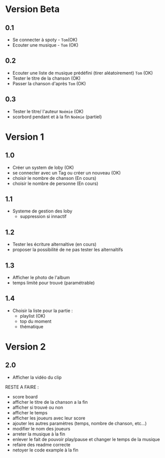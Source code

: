# Version Beta
 ## 0.1
 - Se connecter à spoty - `Tom`(OK)
 - Ecouter une musique - `Tom` (OK)
 ## 0.2
 - Ecouter une liste de musique prédéfini (tirer aléatoirement) `Tom` (OK)
 - Tester le titre de la chanson (OK)
 - Passer la chanson d'après `Tom` (OK)
 ## 0.3
 - Tester le titre/ l'auteur `Noémie` (OK)
 - scorbord pendant et à la fin `Noémie` (partiel)
# Version 1
## 1.0
 - Créer un system de loby (OK)
 - se connecter avec un Tag ou créer un nouveau (OK)
 - choisir le nombre de chanson (En cours)
 - choisir le nombre de personne (En cours)
## 1.1
 - Systeme de gestion des loby
   - suppression si innactif
## 1.2
 - Tester les écriture alternaltive (en cours)
 - proposer la possibilité de ne pas tester les alternaltifs
## 1.3
 - Afficher le photo de l'album
 - temps limité pour trouvé (paramétrable)
## 1.4
 - Choisir la liste pour la partie :
    - playlist (OK)
    - top du moment
    - thématique
# Version 2
## 2.0
 - Afficher la vidéo du clip



 RESTE A FAIRE :
 - score board
 - afficher le titre de la chanson a la fin
 - afficher si trouvé ou non
 - afficher le temps
 - afficher les joueurs avec leur score
 - ajouter les autres paramètres (temps, nombre de chanson, etc...)
 - modifier le nom des joueurs
 - arreter la musique à la fin
 - enlever le fait de pouvoir play/pause et changer le temps de la musique
 - refaire des readme correcte
 - netoyer le code example à la fin
